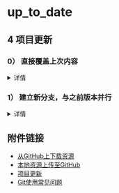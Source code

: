 # up_to_date

## 4 项目更新

### 0） 直接覆盖上次内容  
<details>
<summary>详情</summary>
 
  将修改后的本地项目，右击进入git命令行
  ```
  git add .
  git commit -m "注释语句"
  git push 
  ```
  至此，结束项目更新
</details>

### 1） 建立新分支，与之前版本并行
<details>
<summary>详情</summary>
 
  将修改后的本地项目，右击进入git命令行
  ```
  git branch -a  # 我就看看
  git branch -M name # name为分支名
  git add .
  git commit -m "注释语句"
  git push -u origin name  # 第一次提交新分支需说明新分支，之后git push即可
  ```

</details>

## 附件链接
- [从GitHub上下载资源](https://github.com/dazhuang17/Github_User_Guide/blob/main/Git_user_guide/download.md)
- [本地资源上传至GitHub](https://github.com/dazhuang17/Github_User_Guide/blob/main/Git_user_guide/upload.md)
- [项目更新](https://github.com/dazhuang17/Github_User_Guide/blob/main/Git_user_guide/up_to_date.md)
- [Git使用常见问题](https://github.com/dazhuang17/Github_User_Guide/blob/main/Git_user_guide/Q%26A.md)
